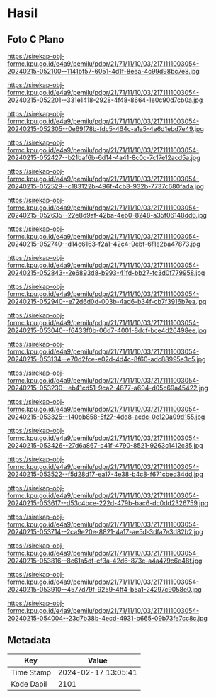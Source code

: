# Hasil

## Foto C Plano

https://sirekap-obj-formc.kpu.go.id/e4a9/pemilu/pdpr/21/71/11/10/03/2171111003054-20240215-052100--1141bf57-6051-4d1f-8eea-4c99d98bc7e8.jpg

https://sirekap-obj-formc.kpu.go.id/e4a9/pemilu/pdpr/21/71/11/10/03/2171111003054-20240215-052201--331e1418-2928-4f48-8664-1e0c90d7cb0a.jpg

https://sirekap-obj-formc.kpu.go.id/e4a9/pemilu/pdpr/21/71/11/10/03/2171111003054-20240215-052305--0e69f78b-fdc5-464c-a1a5-4e6d1ebd7e49.jpg

https://sirekap-obj-formc.kpu.go.id/e4a9/pemilu/pdpr/21/71/11/10/03/2171111003054-20240215-052427--b21baf6b-6d14-4a41-8c0c-7c17e12acd5a.jpg

https://sirekap-obj-formc.kpu.go.id/e4a9/pemilu/pdpr/21/71/11/10/03/2171111003054-20240215-052529--c183122b-496f-4cb8-932b-7737c680fada.jpg

https://sirekap-obj-formc.kpu.go.id/e4a9/pemilu/pdpr/21/71/11/10/03/2171111003054-20240215-052635--22e8d9af-42ba-4eb0-8248-a35f06148dd6.jpg

https://sirekap-obj-formc.kpu.go.id/e4a9/pemilu/pdpr/21/71/11/10/03/2171111003054-20240215-052740--d14c6163-f2a1-42c4-9ebf-6f1e2ba47873.jpg

https://sirekap-obj-formc.kpu.go.id/e4a9/pemilu/pdpr/21/71/11/10/03/2171111003054-20240215-052843--2e6893d8-b993-41fd-bb27-fc3d0f779958.jpg

https://sirekap-obj-formc.kpu.go.id/e4a9/pemilu/pdpr/21/71/11/10/03/2171111003054-20240215-052940--e72d6d0d-003b-4ad6-b34f-cb7f3916b7ea.jpg

https://sirekap-obj-formc.kpu.go.id/e4a9/pemilu/pdpr/21/71/11/10/03/2171111003054-20240215-053040--f6433f0b-06d7-4001-8dcf-bce4d26498ee.jpg

https://sirekap-obj-formc.kpu.go.id/e4a9/pemilu/pdpr/21/71/11/10/03/2171111003054-20240215-053134--e70d2fce-e02d-4d4c-8f60-adc88995e3c5.jpg

https://sirekap-obj-formc.kpu.go.id/e4a9/pemilu/pdpr/21/71/11/10/03/2171111003054-20240215-053230--eb41cd51-9ca2-4877-a604-d05c69a45422.jpg

https://sirekap-obj-formc.kpu.go.id/e4a9/pemilu/pdpr/21/71/11/10/03/2171111003054-20240215-053325--140bb858-5f27-4dd8-acdc-0c120a09d155.jpg

https://sirekap-obj-formc.kpu.go.id/e4a9/pemilu/pdpr/21/71/11/10/03/2171111003054-20240215-053426--27d6a867-c41f-4790-8521-9263c1412c35.jpg

https://sirekap-obj-formc.kpu.go.id/e4a9/pemilu/pdpr/21/71/11/10/03/2171111003054-20240215-053522--f5d28d17-ea17-4e38-b4c8-f671cbed34dd.jpg

https://sirekap-obj-formc.kpu.go.id/e4a9/pemilu/pdpr/21/71/11/10/03/2171111003054-20240215-053617--d53c4bce-222d-479b-bac6-dc0dd2326759.jpg

https://sirekap-obj-formc.kpu.go.id/e4a9/pemilu/pdpr/21/71/11/10/03/2171111003054-20240215-053714--2ca9e20e-8821-4a17-ae5d-3dfa7e3d82b2.jpg

https://sirekap-obj-formc.kpu.go.id/e4a9/pemilu/pdpr/21/71/11/10/03/2171111003054-20240215-053816--8c61a5df-cf3a-42d6-873c-a4a479c6e48f.jpg

https://sirekap-obj-formc.kpu.go.id/e4a9/pemilu/pdpr/21/71/11/10/03/2171111003054-20240215-053910--4577d79f-9259-4ff4-b5a1-24297c9058e0.jpg

https://sirekap-obj-formc.kpu.go.id/e4a9/pemilu/pdpr/21/71/11/10/03/2171111003054-20240215-054004--23d7b38b-4ecd-4931-b665-09b73fe7cc8c.jpg


## Metadata

| Key        | Value               |
| ---------- | ------------------- |
| Time Stamp | 2024-02-17 13:05:41 |
| Kode Dapil | 2101                |



